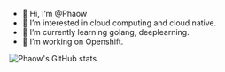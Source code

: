 - 👋 Hi, I’m @Phaow
- 👀 I’m interested in cloud computing and cloud native.
- 🌱 I’m currently learning golang, deeplearning.
- 💞️ I’m working on Openshift.

![Phaow's GitHub stats](https://github-readme-stats.vercel.app/api?username=Phaow&count_private=true&show_icons=true&theme=radical&rank_icon=github)
<!---
Phaow/Phaow is a ✨ special ✨ repository because its `README.md` (this file) appears on your GitHub profile.
You can click the Preview link to take a look at your changes.
--->
